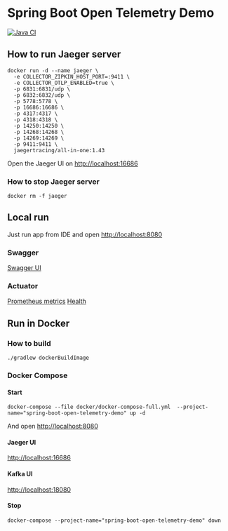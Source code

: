 # Spring Boot Open Telemetry Demo

[![Java CI](https://github.com/mfvanek/spring-boot-open-telemetry-demo/actions/workflows/tests.yml/badge.svg)](https://github.com/mfvanek/spring-boot-open-telemetry-demo/actions/workflows/tests.yml)

## How to run Jaeger server

```shell
docker run -d --name jaeger \
  -e COLLECTOR_ZIPKIN_HOST_PORT=:9411 \
  -e COLLECTOR_OTLP_ENABLED=true \
  -p 6831:6831/udp \
  -p 6832:6832/udp \
  -p 5778:5778 \
  -p 16686:16686 \
  -p 4317:4317 \
  -p 4318:4318 \
  -p 14250:14250 \
  -p 14268:14268 \
  -p 14269:14269 \
  -p 9411:9411 \
  jaegertracing/all-in-one:1.43
```

Open the Jaeger UI on [http://localhost:16686](http://localhost:16686)

### How to stop Jaeger server

```shell
docker rm -f jaeger
```

## Local run

Just run app from IDE and open [http://localhost:8080](http://localhost:8080)

### Swagger

[Swagger UI](http://localhost:8090/actuator/swagger-ui)

### Actuator

[Prometheus metrics](http://localhost:8090/actuator/prometheus)
[Health](http://localhost:8090/actuator/health)

## Run in Docker

### How to build

```shell
./gradlew dockerBuildImage
```

### Docker Compose

#### Start

```shell
docker-compose --file docker/docker-compose-full.yml  --project-name="spring-boot-open-telemetry-demo" up -d
```

And open [http://localhost:8080](http://localhost:8080)

#### Jaeger UI

[http://localhost:16686](http://localhost:16686)

#### Kafka UI

[http://localhost:18080](http://localhost:18080)

#### Stop

```shell
docker-compose --project-name="spring-boot-open-telemetry-demo" down
```
